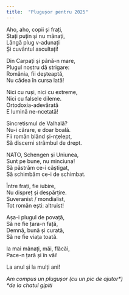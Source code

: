 ```yaml
---
title:  "Plugușor pentru 2025"
---
```


Aho, aho, copii și frați,  
Stați puțin și nu mânați,  
Lângă plug v-adunați  
Și cuvântul ascultați!  

Din Carpați și până-n mare,  
Plugul nostru dă strigare:  
România, fii deșteaptă,  
Nu cădea în cursa lată!  

Nici cu ruși, nici cu extreme,  
Nici cu falsele dileme.  
Ortodoxia-adevărată  
E lumină ne-ncetată!  

Sincretismul de Valhală?  
Nu-i cărare, e doar boală.  
Fii român blând și-nțelept,  
Să discerni strâmbul de drept.   

NATO, Schengen și Uniunea,  
Sunt pe bune, nu minciuna!  
Să păstrăm ce-i câștigat,  
Să schimbăm ce-i de schimbat.   

Între frați, fie iubire,  
Nu dispreț și despărțire.  
Suveranist / mondialist,  
Tot român ești: altruist!  

Așa-i plugul de povață,  
Să ne fie țara-n față,  
Demnă, bună și curată,  
Să ne fie viața toată.  

Ia mai mânați, măi, flăcăi,  
Pace-n țară și în văi!  

La anul și la mulți ani!

<i>Am compus un plugușor (cu un pic de ajutor*)</i>  
<i>*de la chatul gipiti</i>

